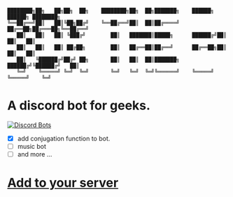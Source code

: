 ```
████████╗██╗   ██╗██╗  ██╗    ████████╗██╗  ██╗███████╗    ██████╗  ██████╗ ████████╗
╚══██╔══╝██║   ██║╚██╗██╔╝    ╚══██╔══╝██║  ██║██╔════╝    ██╔══██╗██╔═══██╗╚══██╔══╝
   ██║   ██║   ██║ ╚███╔╝        ██║   ███████║█████╗      ██████╔╝██║   ██║   ██║   
   ██║   ██║   ██║ ██╔██╗        ██║   ██╔══██║██╔══╝      ██╔══██╗██║   ██║   ██║   
   ██║   ╚██████╔╝██╔╝ ██╗       ██║   ██║  ██║███████╗    ██████╔╝╚██████╔╝   ██║   
   ╚═╝    ╚═════╝ ╚═╝  ╚═╝       ╚═╝   ╚═╝  ╚═╝╚══════╝    ╚═════╝  ╚═════╝    ╚═╝                                                                                   
``` 

# A discord bot for geeks.
[![Discord Bots](https://top.gg/api/widget/903078875184136282.svg)](https://top.gg/bot/903078875184136282)
- [x] add conjugation function to bot.
- [ ] music bot
- [ ] and more ...

# [Add to your server](https://discord.com/api/oauth2/authorize?client_id=903078875184136282&permissions=3279936&scope=bot)
